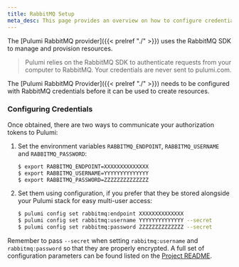```yaml
---
title: RabbitMQ Setup
meta_desc: This page provides an overview on how to configure credentials for the Pulumi RabbitMQ Provider.
---
```


The [Pulumi RabbitMQ provider]({{< prelref "./" >}}) uses the RabbitMQ SDK to manage and provision resources.

> Pulumi relies on the RabbitMQ SDK to authenticate requests from your computer to RabbitMQ. Your credentials are never sent
> to pulumi.com.

The [Pulumi RabbitMQ Provider]({{< prelref "./" >}}) needs to be configured with RabbitMQ credentials
before it can be used to create resources.

### Configuring Credentials

Once obtained, there are two ways to communicate your authorization tokens to Pulumi:

1. Set the environment variables `RABBITMQ_ENDPOINT`, `RABBITMQ_USERNAME` and `RABBITMQ_PASSWORD`:

    ```bash
    $ export RABBITMQ_ENDPOINT=XXXXXXXXXXXXXX
    $ export RABBITMQ_USERNAME=YYYYYYYYYYYYYY
    $ export RABBITMQ_PASSWORD=ZZZZZZZZZZZZZZ
    ```

2. Set them using configuration, if you prefer that they be stored alongside your Pulumi stack for easy multi-user access:

    ```bash
    $ pulumi config set rabbitmq:endpoint XXXXXXXXXXXXXX
    $ pulumi config set rabbitmq:username YYYYYYYYYYYYYY --secret
    $ pulumi config set rabbitmq:password ZZZZZZZZZZZZZZ --secret
    ```

Remember to pass `--secret` when setting `rabbitmq:username` and `rabbitmq:password` so that they are properly encrypted. A full set of configuration parameters
can be found listed on the [Project README](https://github.com/pulumi/pulumi-rabbitmq/blob/master/README.md).
